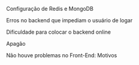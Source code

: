 Configuração de Redis e MongoDB

Erros no backend que impediam o usuário de logar 

Dificuldade para colocar o backend online 

Apagão


Não houve problemas no Front-End: Motivos 